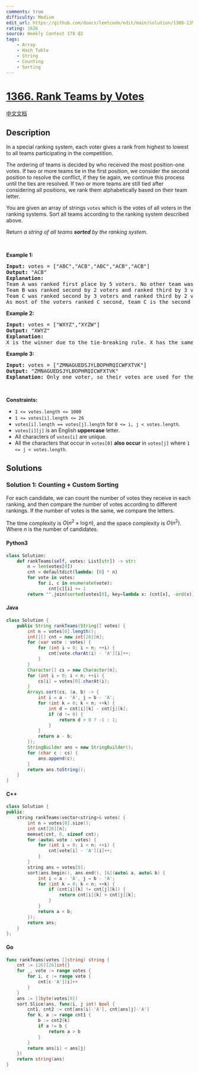 ```yaml
---
comments: true
difficulty: Medium
edit_url: https://github.com/doocs/leetcode/edit/main/solution/1300-1399/1366.Rank%20Teams%20by%20Votes/README_EN.md
rating: 1626
source: Weekly Contest 178 Q2
tags:
    - Array
    - Hash Table
    - String
    - Counting
    - Sorting
---
```


<!-- problem:start -->

# [1366. Rank Teams by Votes](https://leetcode.com/problems/rank-teams-by-votes)

[中文文档](/solution/1300-1399/1366.Rank%20Teams%20by%20Votes/README.md)

## Description

<!-- description:start -->

<p>In a special ranking system, each voter gives a rank from highest to lowest to all teams participating in the competition.</p>

<p>The ordering of teams is decided by who received the most position-one votes. If two or more teams tie in the first position, we consider the second position to resolve the conflict, if they tie again, we continue this process until the ties are resolved. If two or more teams are still tied after considering all positions, we rank them alphabetically based on their team letter.</p>

<p>You are given an array of strings <code>votes</code> which is the votes of all voters in the ranking systems. Sort all teams according to the ranking system described above.</p>

<p>Return <em>a string of all teams <strong>sorted</strong> by the ranking system</em>.</p>

<p>&nbsp;</p>
<p><strong class="example">Example 1:</strong></p>

<pre>
<strong>Input:</strong> votes = [&quot;ABC&quot;,&quot;ACB&quot;,&quot;ABC&quot;,&quot;ACB&quot;,&quot;ACB&quot;]
<strong>Output:</strong> &quot;ACB&quot;
<strong>Explanation:</strong> 
Team A was ranked first place by 5 voters. No other team was voted as first place, so team A is the first team.
Team B was ranked second by 2 voters and ranked third by 3 voters.
Team C was ranked second by 3 voters and ranked third by 2 voters.
As most of the voters ranked C second, team C is the second team, and team B is the third.
</pre>

<p><strong class="example">Example 2:</strong></p>

<pre>
<strong>Input:</strong> votes = [&quot;WXYZ&quot;,&quot;XYZW&quot;]
<strong>Output:</strong> &quot;XWYZ&quot;
<strong>Explanation:</strong>
X is the winner due to the tie-breaking rule. X has the same votes as W for the first position, but X has one vote in the second position, while W does not have any votes in the second position. 
</pre>

<p><strong class="example">Example 3:</strong></p>

<pre>
<strong>Input:</strong> votes = [&quot;ZMNAGUEDSJYLBOPHRQICWFXTVK&quot;]
<strong>Output:</strong> &quot;ZMNAGUEDSJYLBOPHRQICWFXTVK&quot;
<strong>Explanation:</strong> Only one voter, so their votes are used for the ranking.
</pre>

<p>&nbsp;</p>
<p><strong>Constraints:</strong></p>

<ul>
	<li><code>1 &lt;= votes.length &lt;= 1000</code></li>
	<li><code>1 &lt;= votes[i].length &lt;= 26</code></li>
	<li><code>votes[i].length == votes[j].length</code> for <code>0 &lt;= i, j &lt; votes.length</code>.</li>
	<li><code>votes[i][j]</code> is an English <strong>uppercase</strong> letter.</li>
	<li>All characters of <code>votes[i]</code> are unique.</li>
	<li>All the characters that occur in <code>votes[0]</code> <strong>also occur</strong> in <code>votes[j]</code> where <code>1 &lt;= j &lt; votes.length</code>.</li>
</ul>

<!-- description:end -->

## Solutions

<!-- solution:start -->

### Solution 1: Counting + Custom Sorting

For each candidate, we can count the number of votes they receive in each ranking, and then compare the number of votes according to different rankings. If the number of votes is the same, we compare the letters.

The time complexity is $O(n^2 \times \log n)$, and the space complexity is $O(n^2)$. Where $n$ is the number of candidates.

<!-- tabs:start -->

#### Python3

```python
class Solution:
    def rankTeams(self, votes: List[str]) -> str:
        n = len(votes[0])
        cnt = defaultdict(lambda: [0] * n)
        for vote in votes:
            for i, c in enumerate(vote):
                cnt[c][i] += 1
        return "".join(sorted(votes[0], key=lambda x: (cnt[x], -ord(x)), reverse=True))
```

#### Java

```java
class Solution {
    public String rankTeams(String[] votes) {
        int n = votes[0].length();
        int[][] cnt = new int[26][n];
        for (var vote : votes) {
            for (int i = 0; i < n; ++i) {
                cnt[vote.charAt(i) - 'A'][i]++;
            }
        }
        Character[] cs = new Character[n];
        for (int i = 0; i < n; ++i) {
            cs[i] = votes[0].charAt(i);
        }
        Arrays.sort(cs, (a, b) -> {
            int i = a - 'A', j = b - 'A';
            for (int k = 0; k < n; ++k) {
                int d = cnt[i][k] - cnt[j][k];
                if (d != 0) {
                    return d > 0 ? -1 : 1;
                }
            }
            return a - b;
        });
        StringBuilder ans = new StringBuilder();
        for (char c : cs) {
            ans.append(c);
        }
        return ans.toString();
    }
}
```

#### C++

```cpp
class Solution {
public:
    string rankTeams(vector<string>& votes) {
        int n = votes[0].size();
        int cnt[26][n];
        memset(cnt, 0, sizeof cnt);
        for (auto& vote : votes) {
            for (int i = 0; i < n; ++i) {
                cnt[vote[i] - 'A'][i]++;
            }
        }
        string ans = votes[0];
        sort(ans.begin(), ans.end(), [&](auto& a, auto& b) {
            int i = a - 'A', j = b - 'A';
            for (int k = 0; k < n; ++k) {
                if (cnt[i][k] != cnt[j][k]) {
                    return cnt[i][k] > cnt[j][k];
                }
            }
            return a < b;
        });
        return ans;
    }
};
```

#### Go

```go
func rankTeams(votes []string) string {
	cnt := [26][26]int{}
	for _, vote := range votes {
		for i, c := range vote {
			cnt[c-'A'][i]++
		}
	}
	ans := []byte(votes[0])
	sort.Slice(ans, func(i, j int) bool {
		cnt1, cnt2 := cnt[ans[i]-'A'], cnt[ans[j]-'A']
		for k, a := range cnt1 {
			b := cnt2[k]
			if a != b {
				return a > b
			}
		}
		return ans[i] < ans[j]
	})
	return string(ans)
}
```

<!-- tabs:end -->

<!-- solution:end -->

<!-- problem:end -->
